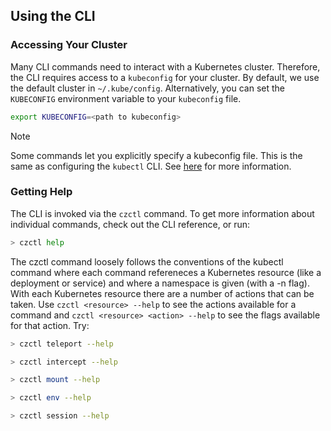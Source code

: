 ## Using the CLI

### Accessing Your Cluster

Many CLI commands need to interact with a Kubernetes cluster. Therefore, the CLI requires access to a `kubeconfig` for your cluster. By default, we use the default cluster in `~/.kube/config`. Alternatively, you can set the `KUBECONFIG` environment variable to your `kubeconfig` file.

```bash
export KUBECONFIG=<path to kubeconfig>
```

> [!NOTE]
> Some commands let you explicitly specify a kubeconfig file.
> This is the same as configuring the `kubectl` CLI. See [here](https://kubernetes.io/docs/concepts/configuration/organize-cluster-access-kubeconfig/) for more information.

### Getting Help

The CLI is invoked via the `czctl` command. To get more information about individual commands, check out the CLI reference, or run:

```bash
> czctl help
```

The czctl command loosely follows the conventions of the kubectl command where each command refereneces a Kubernetes resource
(like a deployment or service) and where a namespace is given (with a -n flag). With each Kubernetes resource there are a number of actions that can be taken. Use `czctl <resource> --help` to see the actions available for a command and `czctl <resource> <action> --help` to see the flags
available for that action. Try:

```bash
> czctl teleport --help
```

```bash
> czctl intercept --help
```

```bash
> czctl mount --help
```

```bash
> czctl env --help
```

```bash
> czctl session --help
```